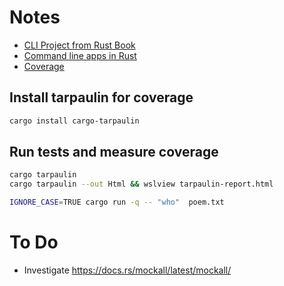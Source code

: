 # Notes

- [CLI Project from Rust Book](https://doc.rust-lang.org/stable/book/ch12-00-an-io-project.html)
- [Command line apps in Rust](https://rust-cli.github.io/book/index.html)
- [Coverage](https://doc.rust-lang.org/rustc/instrument-coverage.html)


## Install tarpaulin for coverage

```bash
cargo install cargo-tarpaulin
```

## Run tests and measure coverage

```bash
cargo tarpaulin
cargo tarpaulin --out Html && wslview tarpaulin-report.html
```


```bash
IGNORE_CASE=TRUE cargo run -q -- "who"  poem.txt
```

# To Do

- Investigate https://docs.rs/mockall/latest/mockall/